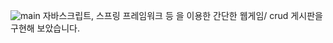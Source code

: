 ![main](https://user-images.githubusercontent.com/97095851/168975635-de80e5ac-d57b-49d0-aaba-f2839cf3e5ed.png)
자바스크립트, 스프링 프레임워크 등 을 이용한 간단한 웹게임/ crud 게시판을 구현해 보았습니다.
